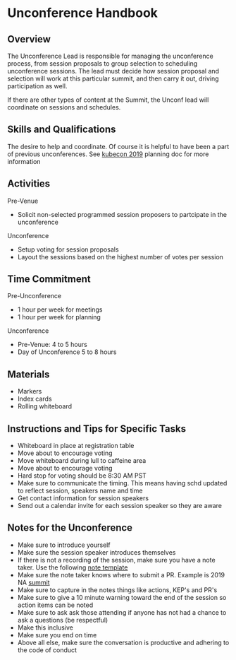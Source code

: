 # Unconference Handbook

## Overview

The Unconference Lead is responsible for managing the unconference process, from session proposals to group selection to scheduling unconference sessions.  The lead must decide how session proposal and selection will work at this particular summit, and then carry it out, driving participation as well.

If there are other types of content at the Summit, the Unconf lead will coordinate on sessions and schedules.

## Skills and Qualifications

The desire to help and coordinate. Of course it is helpful to have been a part of previous unconferences.
See [kubecon 2019](https://docs.google.com/document/d/1oZF8ZYzpVbickinDXyKyWk1WdhTkVBEP5FHdcdIJnvw/edit?usp=sharing) planning doc for more information

## Activities  

Pre-Venue
- Solicit non-selected programmed session proposers to partcipate in the unconference

Unconference
- Setup voting for session proposals 
- Layout the sessions based on the highest number of votes per session

## Time Commitment

Pre-Unconference
* 1 hour per week for meetings
* 1 hour per week for planning

Unconference
* Pre-Venue: 4 to 5 hours
* Day of Unconference 5 to 8 hours

## Materials
* Markers
* Index cards
* Rolling whiteboard

## Instructions and Tips for Specific Tasks
* Whiteboard in place at registration table
* Move about to encourage voting
* Move whiteboard during lull to caffeine area
* Move about to encourage voting
* Hard stop for voting should be 8:30 AM PST
* Make sure to communicate the timing. This means having schd updated to reflect session, speakers name and time
* Get contact information for session speakers
* Send out a calendar invite for each session speaker so they are aware


## Notes for the Unconference 
* Make sure to introduce yourself
* Make sure the session speaker introduces themselves
* If there is not a recording of the session, make sure you have a note taker. Use the following [note template](/community/events/2019/11-contributor-summit/unconference-notes/unconference-notes-template.md)
* Make sure the note taker knows where to submit a PR. Example is 2019 NA [summit](/community/events/2019/11-contributor-summit/unconference-notes/)
* Make sure to capture in the notes things like actions, KEP's and PR's
* Make sure to give a 10 minute warning toward the end of the session so action items can be noted
* Make sure to ask ask those attending if anyone has not had a chance to ask a questions (be respectful)
* Make this inclusive 
* Make sure you end on time
* Above all else, make sure the conversation is productive and adhering to the code of conduct


